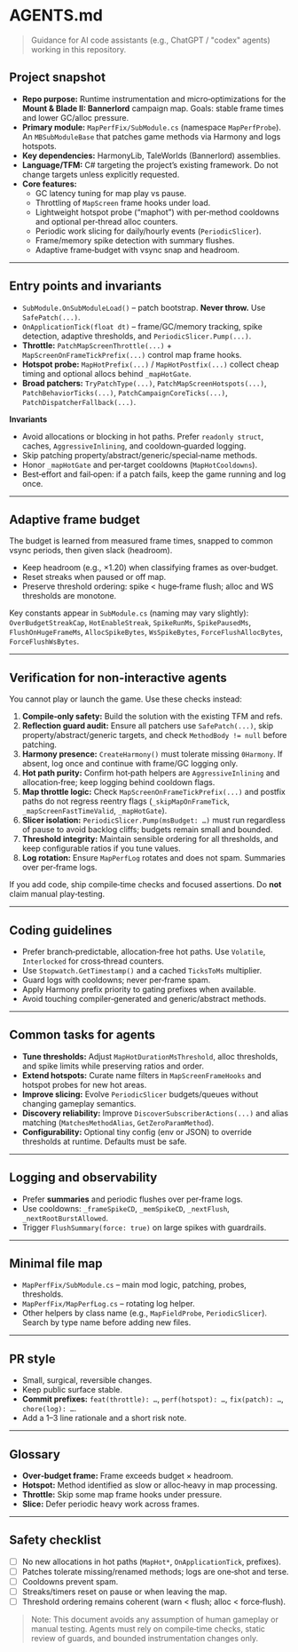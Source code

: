 # AGENTS.md

> Guidance for AI code assistants (e.g., ChatGPT / "codex" agents) working in this repository.

## Project snapshot
- **Repo purpose:** Runtime instrumentation and micro‑optimizations for the **Mount & Blade II: Bannerlord** campaign map. Goals: stable frame times and lower GC/alloc pressure.
- **Primary module:** `MapPerfFix/SubModule.cs` (namespace `MapPerfProbe`). An `MBSubModuleBase` that patches game methods via Harmony and logs hotspots.
- **Key dependencies:** HarmonyLib, TaleWorlds (Bannerlord) assemblies.
- **Language/TFM:** C# targeting the project’s existing framework. Do not change targets unless explicitly requested.
- **Core features:**
  - GC latency tuning for map play vs pause.
  - Throttling of `MapScreen` frame hooks under load.
  - Lightweight hotspot probe (“maphot”) with per‑method cooldowns and optional per‑thread alloc counters.
  - Periodic work slicing for daily/hourly events (`PeriodicSlicer`).
  - Frame/memory spike detection with summary flushes.
  - Adaptive frame‑budget with vsync snap and headroom.

---

## Entry points and invariants
- `SubModule.OnSubModuleLoad()` – patch bootstrap. **Never throw.** Use `SafePatch(...)`.
- `OnApplicationTick(float dt)` – frame/GC/memory tracking, spike detection, adaptive thresholds, and `PeriodicSlicer.Pump(...)`.
- **Throttle:** `PatchMapScreenThrottle(...)` + `MapScreenOnFrameTickPrefix(...)` control map frame hooks.
- **Hotspot probe:** `MapHotPrefix(...)` / `MapHotPostfix(...)` collect cheap timing and optional allocs behind `_mapHotGate`.
- **Broad patchers:** `TryPatchType(...)`, `PatchMapScreenHotspots(...)`, `PatchBehaviorTicks(...)`, `PatchCampaignCoreTicks(...)`, `PatchDispatcherFallback(...)`.

**Invariants**
- Avoid allocations or blocking in hot paths. Prefer `readonly struct`, caches, `AggressiveInlining`, and cooldown‑guarded logging.
- Skip patching property/abstract/generic/special‑name methods.
- Honor `_mapHotGate` and per‑target cooldowns (`MapHotCooldowns`).
- Best‑effort and fail‑open: if a patch fails, keep the game running and log once.

---

## Adaptive frame budget
The budget is learned from measured frame times, snapped to common vsync periods, then given slack (headroom).
- Keep headroom (e.g., ×1.20) when classifying frames as over‑budget.
- Reset streaks when paused or off map.
- Preserve threshold ordering: spike < huge‑frame flush; alloc and WS thresholds are monotone.

Key constants appear in `SubModule.cs` (naming may vary slightly): `OverBudgetStreakCap`, `HotEnableStreak`, `SpikeRunMs`, `SpikePausedMs`, `FlushOnHugeFrameMs`, `AllocSpikeBytes`, `WsSpikeBytes`, `ForceFlushAllocBytes`, `ForceFlushWsBytes`.

---

## Verification for non‑interactive agents
You cannot play or launch the game. Use these checks instead:
1. **Compile‑only safety:** Build the solution with the existing TFM and refs.
2. **Reflection guard audit:** Ensure all patchers use `SafePatch(...)`, skip property/abstract/generic targets, and check `MethodBody != null` before patching.
3. **Harmony presence:** `CreateHarmony()` must tolerate missing `0Harmony`. If absent, log once and continue with frame/GC logging only.
4. **Hot path purity:** Confirm hot‑path helpers are `AggressiveInlining` and allocation‑free; keep logging behind cooldown flags.
5. **Map throttle logic:** Check `MapScreenOnFrameTickPrefix(...)` and postfix paths do not regress reentry flags (`_skipMapOnFrameTick`, `_mapScreenFastTimeValid`, `_mapHotGate`).
6. **Slicer isolation:** `PeriodicSlicer.Pump(msBudget: …)` must run regardless of pause to avoid backlog cliffs; budgets remain small and bounded.
7. **Threshold integrity:** Maintain sensible ordering for all thresholds, and keep configurable ratios if you tune values.
8. **Log rotation:** Ensure `MapPerfLog` rotates and does not spam. Summaries over per‑frame logs.

If you add code, ship compile‑time checks and focused assertions. Do **not** claim manual play‑testing.

---

## Coding guidelines
- Prefer branch‑predictable, allocation‑free hot paths. Use `Volatile`, `Interlocked` for cross‑thread counters.
- Use `Stopwatch.GetTimestamp()` and a cached `TicksToMs` multiplier.
- Guard logs with cooldowns; never per‑frame spam.
- Apply Harmony prefix priority to gating prefixes when available.
- Avoid touching compiler‑generated and generic/abstract methods.

---

## Common tasks for agents
- **Tune thresholds:** Adjust `MapHotDurationMsThreshold`, alloc thresholds, and spike limits while preserving ratios and order.
- **Extend hotspots:** Curate name filters in `MapScreenFrameHooks` and hotspot probes for new hot areas.
- **Improve slicing:** Evolve `PeriodicSlicer` budgets/queues without changing gameplay semantics.
- **Discovery reliability:** Improve `DiscoverSubscriberActions(...)` and alias matching (`MatchesMethodAlias`, `GetZeroParamMethod`).
- **Configurability:** Optional tiny config (env or JSON) to override thresholds at runtime. Defaults must be safe.

---

## Logging and observability
- Prefer **summaries** and periodic flushes over per‑frame logs.
- Use cooldowns: `_frameSpikeCD`, `_memSpikeCD`, `_nextFlush`, `_nextRootBurstAllowed`.
- Trigger `FlushSummary(force: true)` on large spikes with guardrails.

---

## Minimal file map
- `MapPerfFix/SubModule.cs` – main mod logic, patching, probes, thresholds.
- `MapPerfFix/MapPerfLog.cs` – rotating log helper.
- Other helpers by class name (e.g., `MapFieldProbe`, `PeriodicSlicer`). Search by type name before adding new files.

---

## PR style
- Small, surgical, reversible changes.
- Keep public surface stable.
- **Commit prefixes:** `feat(throttle): …`, `perf(hotspot): …`, `fix(patch): …`, `chore(log): …`.
- Add a 1–3 line rationale and a short risk note.

---

## Glossary
- **Over‑budget frame:** Frame exceeds budget × headroom.
- **Hotspot:** Method identified as slow or alloc‑heavy in map processing.
- **Throttle:** Skip some map frame hooks under pressure.
- **Slice:** Defer periodic heavy work across frames.

---

## Safety checklist
- [ ] No new allocations in hot paths (`MapHot*`, `OnApplicationTick`, prefixes).
- [ ] Patches tolerate missing/renamed methods; logs are one‑shot and terse.
- [ ] Cooldowns prevent spam.
- [ ] Streaks/timers reset on pause or when leaving the map.
- [ ] Threshold ordering remains coherent (warn < flush; alloc < force‑flush).

> Note: This document avoids any assumption of human gameplay or manual testing. Agents must rely on compile‑time checks, static review of guards, and bounded instrumentation changes only.
